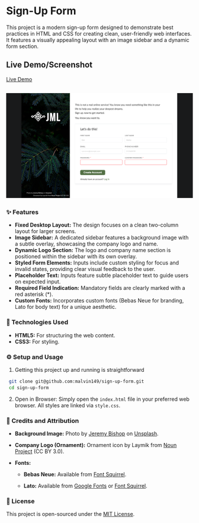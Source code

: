 # Sign-Up Form

This project is a modern sign-up form designed to demonstrate best practices in HTML and CSS for creating clean, user-friendly web interfaces. It features a visually appealing layout with an image sidebar and a dynamic form section.


## Live Demo/Screenshot

[Live Demo](https://malvin149.github.io/sign-up-form/)

![Screenshot of the Sign-up Form](./assets/live-preview.png)
---

### ✨ Features

- __Fixed Desktop Layout:__ The design focuses on a clean two-column layout for larger screens.
- __Image Sidebar:__ A dedicated sidebar features a background image with a subtle overlay, showcasing the company logo and name.
- __Dynamic Logo Section:__ The logo and company name section is positioned within the sidebar with its own overlay.
- __Styled Form Elements:__ Inputs include custom styling for focus and invalid states, providing clear visual feedback to the user.
- __Placeholder Text:__ Inputs feature subtle placeholder text to guide users on expected input.
- __Required Field Indication:__ Mandatory fields are clearly marked with a red asterisk (*).
- __Custom Fonts:__ Incorporates custom fonts (Bebas Neue for branding, Lato for body text) for a unique aesthetic.

### 🚀 Technologies Used

- __HTML5:__ For structuring the web content.
- __CSS3:__ For styling.

### ⚙️ Setup and Usage

1. Getting this project up and running is straightforward

```bash
 git clone git@github.com:malvin149/sign-up-form.git 
 cd sign-up-form
```

2. Open in Browser: Simply open the `index.html` file in your preferred web browser. All styles are linked via `style.css`.


### 🤝 Credits and Attribution

- __Background Image:__ 
Photo by [Jeremy Bishop](https://unsplash.com/@jeremybishop?utm_content=creditCopyText&utm_medium=referral&utm_source=unsplash) on [Unsplash](https://unsplash.com/photos/fern-plant-uAfZBP-GtiA?utm_content=creditCopyText&utm_medium=referral&utm_source=unsplash).

- __Company Logo (Ornament):__ Ornament icon by Laymik from [Noun Project](https://thenounproject.com/browse/icons/term/ornament/) (CC BY 3.0).
- __Fonts:__

    - __Bebas Neue:__ Available from [Font Squirrel](https://www.fontsquirrel.com/fonts/bebas-neue).
    
    - __Lato:__ Available from [Google Fonts](https://fonts.google.com/specimen/Lato) or [Font Squirrel](https://www.fontsquirrel.com/fonts/lato).
    

### 📝 License

This project is open-sourced under the [MIT License]().